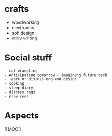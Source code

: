 # crafts
- woodworking
- electronics
- soft design 
- story writing

# Social stuff
	- cat wrangling
	- Anticipating tomorrow - imagining future tech
	- Teach or discuss eng and design
	- cooking
	- sleep diary
	- discuss rpgs
	- play rpgs

# Aspects

[[MOC]]